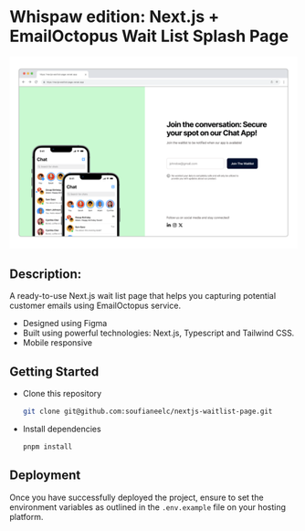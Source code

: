 # Whispaw edition: Next.js + EmailOctopus Wait List Splash Page

![Page preview](./preview.png)

## Description:

A ready-to-use Next.js wait list page that helps you capturing potential customer emails using EmailOctopus service.

- Designed using Figma
- Built using powerful technologies: Next.js, Typescript and Tailwind CSS.
- Mobile responsive

## Getting Started

- Clone this repository

  ```bash
  git clone git@github.com:soufianeelc/nextjs-waitlist-page.git
  ```

- Install dependencies
  ```bash
  pnpm install
  ```


## Deployment

Once you have successfully deployed the project, ensure to set the environment variables as outlined in the `.env.example` file on your hosting platform.
